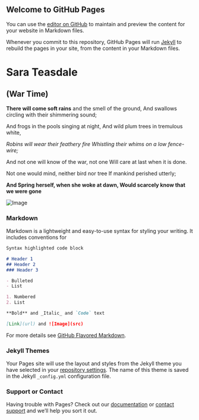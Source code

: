 ## Welcome to GitHub Pages

You can use the [editor on GitHub](https://github.com/DariaElagina/Test2/edit/master/README.md) to maintain and preview the content for your website in Markdown files.

Whenever you commit to this repository, GitHub Pages will run [Jekyll](https://jekyllrb.com/) to rebuild the pages in your site, from the content in your Markdown files.
# Sara Teasdale
## (War Time)

**There will come soft rains** and the smell of the ground,
And swallows circling with their shimmering sound;

And frogs in the pools singing at night,
And wild plum trees in tremulous white,

_Robins will wear their feathery fire
Whistling their whims on a low fence-wire;_

And not one will know of the war, not one
Will care at last when it is done.

Not one would mind, neither bird nor tree
If mankind perished utterly;

**And Spring herself, when she woke at dawn,
Would scarcely know that we were gone**

![Image](https://images.app.goo.gl/erkV56AUhyPB3e5N9)

### Markdown

Markdown is a lightweight and easy-to-use syntax for styling your writing. It includes conventions for

```markdown
Syntax highlighted code block

# Header 1
## Header 2
### Header 3

- Bulleted
- List

1. Numbered
2. List

**Bold** and _Italic_ and `Code` text

[Link](url) and ![Image](src)
```

For more details see [GitHub Flavored Markdown](https://guides.github.com/features/mastering-markdown/).

### Jekyll Themes

Your Pages site will use the layout and styles from the Jekyll theme you have selected in your [repository settings](https://github.com/DariaElagina/Test2/settings). The name of this theme is saved in the Jekyll `_config.yml` configuration file.

### Support or Contact

Having trouble with Pages? Check out our [documentation](https://help.github.com/categories/github-pages-basics/) or [contact support](https://github.com/contact) and we’ll help you sort it out.
